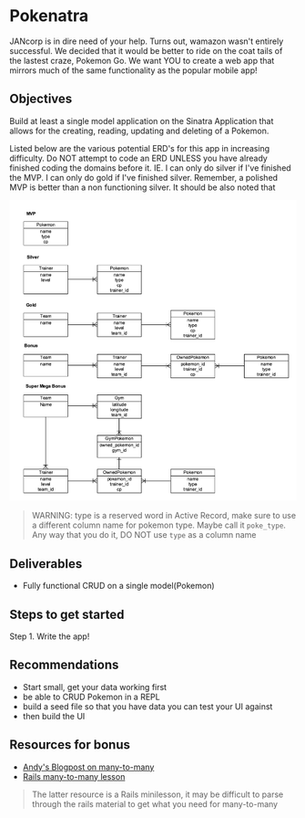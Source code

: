 # Pokenatra

JANcorp is in dire need of your help. Turns out, wamazon wasn't entirely successful. We decided that it would be better to ride on the coat tails of the lastest craze, Pokemon Go. We want YOU to create a web app that mirrors much of the same functionality as the popular mobile app!

## Objectives

Build at least a single model application on the Sinatra Application that allows for the creating, reading, updating and deleting of a Pokemon.

Listed below are the various potential ERD's for this app in increasing difficulty. Do NOT attempt to code an ERD UNLESS you have already finished coding the domains before it. IE. I can only do silver if I've finished the MVP. I can only do gold if I've finished silver. Remember, a polished MVP is better than a non functioning silver. It should be also noted that

![pokenatra_erd](pokenatra_erd.png)

> WARNING: type is a reserved word in Active Record, make sure to use a different column name for pokemon type. Maybe call it `poke_type`. Any way that you do it, DO NOT use `type` as a column name

## Deliverables
- Fully functional CRUD on a single model(Pokemon)

## Steps to get started
Step 1. Write the app!

## Recommendations
- Start small, get your data working first
- be able to CRUD Pokemon in a REPL
- build a seed file so that you have data you can test your UI against
- then build the UI

## Resources for bonus
- [Andy's Blogpost on many-to-many](http://andrewsunglaekim.github.io/many-actives-to-many-records/)
- [Rails many-to-many lesson](https://github.com/ga-wdi-lessons/rails-many-to-many)

> The latter resource is a Rails minilesson, it may be difficult to parse through the rails material to get what you need for many-to-many
